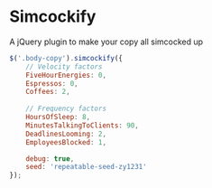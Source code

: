 # Simcockify

A jQuery plugin to make your copy all simcocked up

```javascript
$('.body-copy').simcockify({
	// Velocity factors
	FiveHourEnergies: 0,
	Espressos: 0,
	Coffees: 2,
	
	// Frequency factors
	HoursOfSleep: 8,
	MinutesTalkingToClients: 90,
	DeadlinesLooming: 2,
	EmployeesBlocked: 1,

	debug: true,
	seed: 'repeatable-seed-zy1231'
});
```